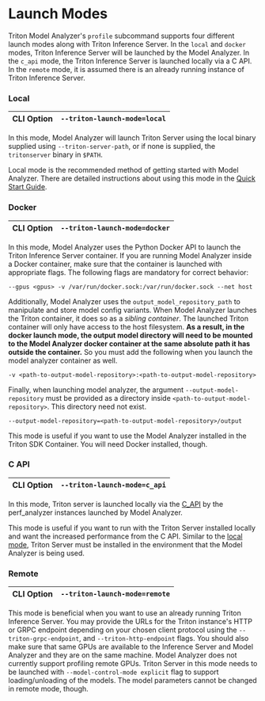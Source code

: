 <!--
Copyright (c) 2020-2022, NVIDIA CORPORATION & AFFILIATES. All rights reserved.

Licensed under the Apache License, Version 2.0 (the "License");
you may not use this file except in compliance with the License.
You may obtain a copy of the License at

    http://www.apache.org/licenses/LICENSE-2.0

Unless required by applicable law or agreed to in writing, software
distributed under the License is distributed on an "AS IS" BASIS,
WITHOUT WARRANTIES OR CONDITIONS OF ANY KIND, either express or implied.
See the License for the specific language governing permissions and
limitations under the License.
-->
# Launch Modes

Triton Model Analyzer's `profile` subcommand supports four different launch
modes along with Triton Inference Server. In the `local` and `docker` modes,
Triton Inference Server will be launched by the Model Analyzer. In the `c_api`
mode, the Triton Inference Server is launched locally via a C API. In the
`remote` mode, it is assumed there is an already running instance of Triton
Inference Server.

### Local

| CLI Option | **`--triton-launch-mode=local`** |
| - | - |

In this mode, Model Analyzer will launch Triton Server using the local binary
supplied using `--triton-server-path`, or if none is supplied, the
`tritonserver` binary in `$PATH`.

Local mode is the recommended method of getting started with Model Analyzer.
There are detailed instructions about using this mode in the
[Quick Start Guide](quick_start.md).

### Docker

| CLI Option | **`--triton-launch-mode=docker`** |
| - | - |

In this mode, Model Analyzer uses the Python Docker API to launch the Triton
Inference Server container. If you are running Model Analyzer inside a Docker
container, make sure that the container is launched with appropriate flags. The
following flags are mandatory for correct behavior:

```
--gpus <gpus> -v /var/run/docker.sock:/var/run/docker.sock --net host
```

Additionally, Model Analyzer uses the `output_model_repository_path` to
manipulate and store model config variants. When Model Analyzer launches the
Triton container, it does so as a *sibling container*. The launched Triton
container will only have access to the host filesystem. **As a result, in the
docker launch mode, the output model directory will need to be mounted to the
Model Analyzer docker container at the same absolute path it has outside the
container.** So you must add the following when you launch the model analyzer
container as well.

```
-v <path-to-output-model-repository>:<path-to-output-model-repository>
```

Finally, when launching model analyzer, the argument `--output-model-repository`
must be provided as a directory inside `<path-to-output-model-repository>`. This
directory need not exist. 

```
--output-model-repository=<path-to-output-model-repository>/output
```

This mode is useful if you want to use the Model Analyzer installed in the
Triton SDK Container. You will need Docker installed, though.

### C API

| CLI Option | **`--triton-launch-mode=c_api`** |
| - | - |

In this mode, Triton server is launched locally via the
[C_API](https://github.com/triton-inference-server/server/blob/main/docs/inference_protocols.md#c-api)
by the perf_analyzer instances launched by Model Analyzer.

This mode is useful if you want to run with the Triton Server installed locally
and want the increased performance from the C API. Similar to the
[local mode](#local), Triton Server must be installed in the environment that
the Model Analyzer is being used.

### Remote

| CLI Option | **`--triton-launch-mode=remote`** |
| - | - |

This mode is beneficial when you want to use an already running Triton Inference
Server. You may provide the URLs for the Triton instance's HTTP or GRPC endpoint
depending on your chosen client protocol using the `--triton-grpc-endpoint`, and
`--triton-http-endpoint` flags. You should also make sure that same GPUs are
available to the Inference Server and Model Analyzer and they are on the same
machine. Model Analyzer does not currently support profiling remote GPUs. Triton
Server in this mode needs to be launched with `--model-control-mode explicit`
flag to support loading/unloading of the models. The model parameters cannot be
changed in remote mode, though.
